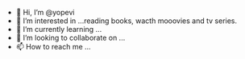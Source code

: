 - 👋 Hi, I’m @yopevi
- 👀 I’m interested in ...reading books, wacth mooovies and tv series.
- 🌱 I’m currently learning ...
- 💞️ I’m looking to collaborate on ...
- 📫 How to reach me ...

<!---
yopevi/yopevi is a ✨ special ✨ repository because its `README.md` (this file) appears on your GitHub profile.
You can click the Preview link to take a look at your changes.
--->
